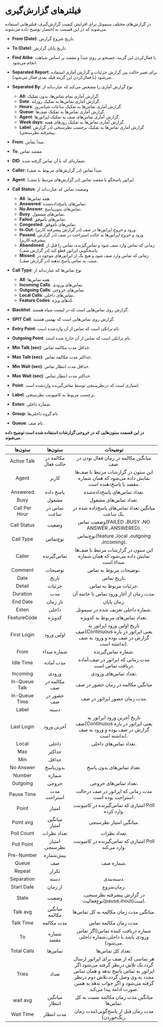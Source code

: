 

# فیلتر‌های گزارش‌گیری

در گزارش‌‌های مختلف سیموتل برای افزایش کیفیت گزارش‌گیری، فیلتر‌‌هایی استفاده می‌‌شوند که در این قسمت به اختصار توضیح داده می‌شوند.

- **From (Date)**: تاریخ شروع گزارش.

- **To (Date)**: تاریخ پایان گزارش.

- **Find Alike**: با فعال‌‌کردن این گزینه، جستجو بر روی مبدأ و مقصد بر اساس شباهت انجام می‌‌شود.

- **Separated Report**: برای تغییر حالت بین گزارش جزئیات و گزارش آماری استفاده می‌‌شود (با فعال‌‌کردن این گزینه فیلد بعدی فعال می‌‌شود).

- **Separated By**: نوع گزارش آماری را مشخص می‌کند که عبارت‌اند از
	- **All**: گزارش آماری تمام تماس‌‌ها، بدون تفكيک.
	- **Date**: گزارش آماری تماس‌‌ها به تفكيک روزانه.
	- **Hours**: گزارش آماری تماس‌‌ها به تفکیک ساعات شبانه‌روز.
	- **Queue**: گزارش آماری تماس‌‌ها به تفكيک صف‌‌ها.
	- **Agent**: گزارش آماری تماس‌‌های صف به تفکیک اپراتورها.
	- **Week days**: گزارش آماری تماس‌‌ها به تفكيک روز‌‌های هفته.
	- **Label**: گزارش آماری تماس‌‌ها به تفکیک برچسب نظرسنجی (در گزارش پیشرفته نظرسنجی).

- **From**: مبدأ تماس.

- **To**: مقصد تماس.

- **DID**: شماره‌ای که با آن تماس گرفته شده.

- **Caller**: مبدأ تماس (در گزارش‌‌های مربوط به صف).

- **Agent**: اپراتور پاسخگو یا مقصد تماس (در گزارش‌‌های مرتبط با صف).

- **Call Status**: وضعیت تماس كه عبارت‌اند از
	- **All**: همه تماس‌‌ها.
	- **Answered**: تماس‌‌های پاسخ‌داده‌‌شده.
	- **No Answer**: تماس‌‌های بدون‌پاسخ.
	- **Busy**: تماس‌های مشغول.
	- **Failed**: تماس‌‌های ناموفق.
	- **Congested**: تماس‌‌های ناموفق.
	- **In-Out**: ورود و خروج اپراتور‌‌ها در صف (در گزارش پیشرفته کاربر).
	- **Paused**: ورود و خروج اپراتورها به حالت استراحت در صف (در گزارش پیشرفته کاربر).
	- **Abandoned**: زمانی که تماس وارد صف شود و تماس‌گیرنده، تماس را قبل از پاسخگویی اپراتور قطع کند (در گزارش صف).
	- **Missed**: زمانی که تماس وارد صف شود و هیچ یک از اپراتورهای موجود در صف، به تماس پاسخ ندهند (در گزارش صف).
	
- **Call Type**: نوع تماس‌ها كه عبارت‌اند از
	- **All**: همه تماس‌‌ها.
	- **Incoming Calls**: تماس‌‌های ورودی.
	- **Outgoing Calls**: تماس‌‌های خروجی.
	- **Local Calls**: تماس‌‌های داخلی.
	- **Feature Codes**: كدهای ويژه.
	
- **Blacklist**: گزارش روی تماس‌‌هایی است که در لیست سیاه هستند.

- **SPIT Call**: گزارش روی تماس‌‌هایی است که بهمنی هستند.

- **Entry Point**: نام ترانکی است که تماس از آن واردشده است.

- **Outgoing Point**: نام ترانکی است که تماس از آن خارج شده است.

- **Min Talk (sec)**: حداقل مدت مکالمه تماس.

- **Max Talk (sec)**: حداکثر مدت مکالمه تماس.

- **Min Wait (sec)**: حداقل مدت انتظار تماس.

- **Max Wait (sec)**: حداکثر مدت انتظار تماس.

- **Point**: امتیازی است که درنظرسنجی توسط تماس‌‌گیرنده واردشده است.

- **Label**: برچسب مربوط به کامپوننت نظرسنجی.

- **Exten**: شماره داخلی.

- **Group**: نام گروه داخلی‌ها.

- **Queue**: نام صف.


**در این قسمت ستون‌هایی كه در خروجی گزارشات استفاده شده است توضيح داده می‌شوند.**


|     ستون‌ها    |        ستون‌ها       |                                                                                                    توضیحات                                                                                                   |
|:-------------:|:-------------------:|:------------------------------------------------------------------------------------------------------------------------------------------------------------------------------------------------------------:|
|  Active Talk  | مکالمه در حالت فعال |                                                                                    میانگین مکالمه در زمان فعال بودن در صف.                                                                                   |
|     Agent     |        کاربر        |                                                            این ستون در گزارشات مرتبط با صف‌ها نمایش داده می‌شود که همان شماره مقصد یا پاسخ‌دهنده است.                                                           |
|    Answered   |      پاسخ داده      |                                                                                          تعداد تماس‌های پاسخ‌داده‌شده.                                                                                          |
|      Busy     |        مشغول        |                                                                                             تعداد تماس‌های مشغول.                                                                                             |
| Call Per Hour |     تماس در ساعت    |                                                                                میانگین تعداد تماس‌های پاسخ‌داده شده در یک ساعت.                                                                                |
|  Call Status  |        وضعیت        |                                                                                وضعیت تماس(FAILED ،BUSY ،NO ANSWER ،ANSWERED).                                                                                |
|   Call Type   |       نوع‌تماس       |                                                                                 نوع‌تماس(feature ،local ،outgoing ،incoming).                                                                                 |
|     Caller    |      تماس‌گیرنده     |                                                                  این ستون در گزارشات مرتبط با صف‌ها نمایش داده می‌شود که همان شماره مبداء است.                                                                 |
|    Comment    |       توضیحات       |                                                                                            توضیحات مربوط به تماس.                                                                                            |
|      Date     |        تاریخ        |                                                                                                  تاریخ تماس.                                                                                                 |
|     Detail    |        جزئیات       |                                                                                             جزئیات مربوط به تماس.                                                                                            |
|   Duration    |         مدت         |                                                                                    مدت زمان از آغاز ورود تماس تا خاتمه آن.                                                                                   |
|    End Date   |       تاز زمان      |                                                                                                  زمان پایان.                                                                                                 |
|     Exten     |        داخلی        |                                                                                       شماره داخلی تعریف شده در سیموتل.                                                                                       |
|  FeatureCode  |        کد‌ویژه       |                                                                                        تعداد تماس‌های مربوط به کد‌ویژه.                                                                                        |
|  First Login  |      اولین ورود     |                                                   تاریخ اولین ورود اپراتور به صف(Continuous یعنی اپراتور در بازه گزارش در صف بوده و ورود به صف نداشته است).                                                  |
|      From     |     شماره مبداء     |                                                                                               شماره تماس‌گیرنده.                                                                                              |
|   Idle Time   |      مدت آماده      |                                                                               مدت زمانی که اپراتور در صف،آماده دریافت تماس است.                                                                              |
|    Incoming   |        ورودی        |                                                                                             تعداد تماس‌های ورودی.                                                                                             |
| In-Queue Talk |     مکالمه در صف    |                                                                                       میانگین مکالمه در زمان حضور در صف                                                                                      |
| In-Queue Time |      حضور در صف     |                                                                                         مدت زمان حضور اپراتور در صف.                                                                                         |
|     Label     |         دسته        |                                                                                                                                                                                                              |
|   Last Login  |      آخرین ورود     |                                                   تاریخ آخرین ورود اپراتور به صف(Continuous یعنی اپراتور در بازه گزارش در صف بوده و ورود به صف نداشته است).                                                  |
|     Local     |        داخلی        |                                                                                             تعداد تماس‌های داخلی.                                                                                             |
|      Max      |        حداکثر       |                                                                                                                                                                                                              |
|      Min      |        حداقل        |                                                                                                                                                                                                              |
|   No Answer   |       بدون‌پاسخ      |                                                                                           تعداد تماس‌های بدون پاسخ.                                                                                           |
|     Number    |        شماره        |                                                                                                                                                                                                              |
|    Outgoing   |        خروجی        |                                                                                             تعداد تماس‌های خروجی.                                                                                             |
|   Pause Time  |     مدت استراحت     |                                                                              مدت زمانی که اپراتور در صف درحالت استراحت بوده است.                                                                             |
|     Point     |        امتیاز       |                                                                              امتیازی که تماس‌گیرنده در کامپوننت Poll وارد کرده.                                                                              |
|   Point avg   |    میانگین امتیاز   |                                                                                            میانگین امتیاز نظرسنجی.                                                                                           |
|   Poll Count  |     تعداد نظرات     |                                                                                                 تعداد نظرات.                                                                                                 |
|   Poll Point  |    امتیاز نظرسنجی   |                                                                              امتیازی که تماس‌گیرنده در کامپوننت Poll وارد می‌کند.                                                                              |
|   Pre-Number  |       پیش‌شماره      |                                                                                                                                                                                                              |
|     Queue     |          صف         |                                                                                                   شماره صف.                                                                                                  |
|     Repeat    |        تکرار        |                                                                                                                                                                                                              |
|   Separation  |         دسته        |                                                                                                   دسته‌بندی.                                                                                                  |
|   Start Date  |       از زمان       |                                                                                                   زمان‌شروع.                                                                                                  |
|     State     |        وضعیت        |                                                                             در گزارش پیشرفته نظرسنجی، نوع‌فعالیت(pause،inout)است.                                                                             |
|    Talk avg   |    میانگین مکالمه   |                                                                                     میانگین مدت زمان مکالمه به کل تماس‌ها.                                                                                    |
|   Talk Time   |      مدت مکالمه     |                                                                                             مدت زمان مکالمه تماس.                                                                                            |
|       To      |      شماره مقصد     |                                                                   شماره دریافت کننده تماس(اگر تماس ورودی باشد یا داخلی،شماره داخلی می‌شود).                                                                   |
|  Total Calls  |        تماس‌ها       |                                                                                               تعداد کل تماس‌ها.                                                                                               |
|     Tries     |        تعداد        |  هر تماسی که از صف برای اپراتور ارسال گردد.یک تلاش درنظر گرفته می‌شود.اگر اپراتور به تماس پاسخ ندهد و همان تماس مجدد به وی وصل گردد،تلاش دوم درنظر گرفته می‌شود و اگر جواب ندهد به همین صورت ادامه پیدا می‌کند. |
|    wait avg   |    میانگین انتظار   |                                                                                  میانگین مدت زمان مکالمه نسبت به کل تماس‌ها.                                                                                  |
|   Wait Time   |      مدت انتظار     |                                                                                 مدت زمان قبل از پاسخ‌گویی(مدت زمان زنگ‌خوردن).                                                                                 |
